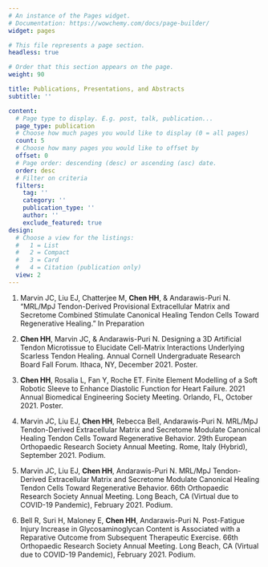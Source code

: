 ```yaml
---
# An instance of the Pages widget.
# Documentation: https://wowchemy.com/docs/page-builder/
widget: pages

# This file represents a page section.
headless: true

# Order that this section appears on the page.
weight: 90

title: Publications, Presentations, and Abstracts
subtitle: ''

content:
  # Page type to display. E.g. post, talk, publication...
  page_type: publication
  # Choose how much pages you would like to display (0 = all pages)
  count: 5
  # Choose how many pages you would like to offset by
  offset: 0
  # Page order: descending (desc) or ascending (asc) date.
  order: desc
  # Filter on criteria
  filters:
    tag: ''
    category: ''
    publication_type: ''
    author: ''
    exclude_featured: true
design:
  # Choose a view for the listings:
  #   1 = List
  #   2 = Compact
  #   3 = Card
  #   4 = Citation (publication only)
  view: 2
---
```

1. Marvin JC, Liu EJ, Chatterjee M, **Chen HH**, & Andarawis-Puri N. “MRL/MpJ Tendon-Derived Provisional Extracellular
Matrix and Secretome Combined Stimulate Canonical Healing Tendon Cells Toward Regenerative Healing.” In Preparation

2. **Chen HH**, Marvin JC, & Andarawis-Puri N. Designing a 3D Artificial Tendon Microtissue to Elucidate Cell-Matrix
Interactions Underlying Scarless Tendon Healing. Annual Cornell Undergraduate Research Board Fall Forum. Ithaca, NY,
December 2021. Poster.

3. **Chen HH**, Rosalia L, Fan Y, Roche ET. Finite Element Modelling of a Soft Robotic Sleeve to Enhance Diastolic Function
for Heart Failure. 2021 Annual Biomedical Engineering Society Meeting. Orlando, FL, October 2021. Poster.

4. Marvin JC, Liu EJ, **Chen HH**, Rebecca Bell, Andarawis-Puri N. MRL/MpJ Tendon-Derived Extracellular Matrix and
Secretome Modulate Canonical Healing Tendon Cells Toward Regenerative Behavior. 29th European Orthopaedic Research
Society Annual Meeting. Rome, Italy (Hybrid), September 2021. Podium.

5. Marvin JC, Liu EJ, **Chen HH**, Andarawis-Puri N. MRL/MpJ Tendon-Derived Extracellular Matrix and Secretome Modulate
Canonical Healing Tendon Cells Toward Regenerative Behavior. 66th Orthopaedic Research Society Annual Meeting. Long
Beach, CA (Virtual due to COVID-19 Pandemic), February 2021. Podium.

6. Bell R, Suri H, Maloney E, **Chen HH**, Andarawis-Puri N. Post-Fatigue Injury Increase in Glycosaminoglycan Content is
Associated with a Reparative Outcome from Subsequent Therapeutic Exercise. 66th Orthopaedic Research Society Annual
Meeting. Long Beach, CA (Virtual due to COVID-19 Pandemic), February 2021. Podium.
